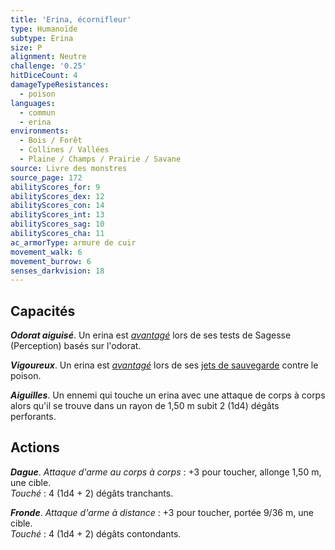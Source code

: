 ```yaml
---
title: 'Erina, écornifleur'
type: Humanoïde
subtype: Erina
size: P
alignment: Neutre
challenge: '0.25'
hitDiceCount: 4
damageTypeResistances:
  - poison
languages:
  - commun
  - erina
environments:
  - Bois / Forêt
  - Collines / Vallées
  - Plaine / Champs / Prairie / Savane
source: Livre des monstres
source_page: 172
abilityScores_for: 9
abilityScores_dex: 12
abilityScores_con: 14
abilityScores_int: 13
abilityScores_sag: 10
abilityScores_cha: 11
ac_armorType: armure de cuir
movement_walk: 6
movement_burrow: 6
senses_darkvision: 18
---
```

## Capacités
_**Odorat aiguisé**_. Un erina est [_avantagé_](/utiliser-les-caracteristiques/#avantage-et-desavantage) lors de ses tests de Sagesse (Perception) basés sur l'odorat.

_**Vigoureux**_. Un erina est [_avantagé_](/utiliser-les-caracteristiques/#avantage-et-desavantage) lors de ses [jets de sauvegarde](/utiliser-les-caracteristiques/#jets-de-sauvegarde) contre le poison.

_**Aiguilles**_. Un ennemi qui touche un erina avec une attaque de corps à corps alors qu'il se trouve dans un rayon de 1,50 m subit 2 (1d4) dégâts perforants.

## Actions
_**Dague**_. _Attaque d'arme au corps à corps_ : +3 pour toucher, allonge 1,50 m, une cible.  
_Touché_ : 4 (1d4 + 2) dégâts tranchants.

_**Fronde**_. _Attaque d'arme à distance_ : +3 pour toucher, portée 9/36 m, une cible.  
_Touché_ : 4 (1d4 + 2) dégâts contondants.
